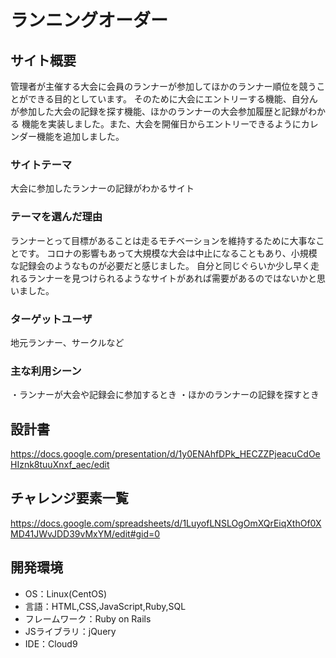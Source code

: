 
# ランニングオーダー

## サイト概要
管理者が主催する大会に会員のランナーが参加してほかのランナー順位を競うことができる目的としています。
そのために大会にエントリーする機能、自分んが参加した大会の記録を探す機能、ほかのランナーの大会参加履歴と記録がわかる
機能を実装しました。また、大会を開催日からエントリーできるようにカレンダー機能を追加しました。

### サイトテーマ
大会に参加したランナーの記録がわかるサイト

### テーマを選んだ理由
ランナーとって目標があることは走るモチベーションを維持するために大事なことです。
コロナの影響もあって大規模な大会は中止になることもあり、小規模な記録会のようなものが必要だと感じました。
自分と同じぐらいか少し早く走れるランナーを見つけられるようなサイトがあれば需要があるのではないかと思いました。

### ターゲットユーザ
地元ランナー、サークルなど

### 主な利用シーン
・ランナーが大会や記録会に参加するとき
・ほかのランナーの記録を探すとき

## 設計書
https://docs.google.com/presentation/d/1y0ENAhfDPk_HECZZPjeacuCdOeHIznk8tuuXnxf_aec/edit

## チャレンジ要素一覧
https://docs.google.com/spreadsheets/d/1LuyofLNSLOgOmXQrEiqXthOf0XMD41JWvJDD39vMxYM/edit#gid=0

## 開発環境
- OS：Linux(CentOS)
- 言語：HTML,CSS,JavaScript,Ruby,SQL
- フレームワーク：Ruby on Rails
- JSライブラリ：jQuery
- IDE：Cloud9
